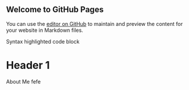 ## Welcome to GitHub Pages

You can use the [editor on GitHub](https://github.com/guiizis/AboutMe/edit/gh-pages/index.md) to maintain and preview the content for your website in Markdown files.


 
Syntax highlighted code block

# Header 1
About Me  fefe   
 
